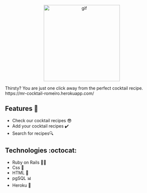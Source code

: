 <p  align="center">
<img  src="https://media.giphy.com/media/l3fQaE2lbSAPUnB04/giphy.gif" height="250" alt="gif">
</p>
Thirsty? You are just one click away from the perfect cocktail recipe.
<br>
https://mr-cocktail-romeiro.herokuapp.com/



## Features :crystal_ball:	

* Check our cocktail recipes :sunglasses:
* Add your cocktail recipes :heavy_check_mark:
* Search for recipes:mag:

## Technologies :octocat:
* Ruby on Rails :gem::steam_locomotive:
* Css :nail_care:
* HTML :hammer:	
* pgSQL :bar_chart:
* Heroku :telescope:



